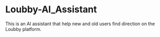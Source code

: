 # Loubby-AI_Assistant
This is an AI assistant that help new and old users find  direction on the Loubby platform.
